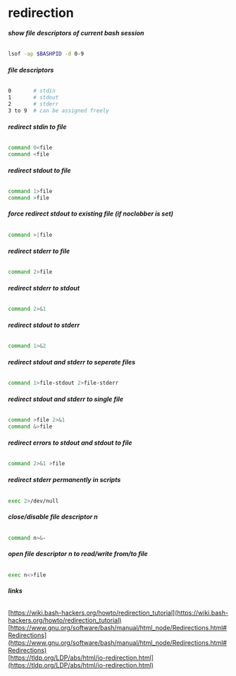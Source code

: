# redirection

###### __show file descriptors of current bash session__
```bash
lsof -ap $BASHPID -d 0-9
```

###### __file descriptors__
```bash
0		# stdin  
1		# stdout  
2		# stderr  
3 to 9 	# can be assigned freely
```

###### __redirect stdin to file__
```bash
command 0<file
command <file
```

###### __redirect stdout to file__
```bash
command 1>file
command >file
```

###### __force redirect stdout to existing file (if noclobber is set)__
```bash
command >|file
```

###### __redirect stderr to file__
```bash
command 2>file
```

###### __redirect stderr to stdout__
```bash
command 2>&1
```

###### __redirect stdout to stderr__
```bash
command 1>&2
```

###### __redirect stdout and stderr to seperate files__
```bash
command 1>file-stdout 2>file-stderr
```

###### __redirect stdout and stderr to single file__
```bash
command >file 2>&1
command &>file
```

###### __redirect errors to stdout and stdout to file__
```bash
command 2>&1 >file
```

###### __redirect stderr permanently in scripts__
```bash
exec 2>/dev/null
```

###### __close/disable file descriptor n__
```bash
command n>&-
```

###### __open file descriptor n to read/write from/to file__
```bash
exec n<>file
```

###### __links__
[https://wiki.bash-hackers.org/howto/redirection_tutorial](https://wiki.bash-hackers.org/howto/redirection_tutorial)  
[https://www.gnu.org/software/bash/manual/html_node/Redirections.html#Redirections](https://www.gnu.org/software/bash/manual/html_node/Redirections.html#Redirections)  
[https://tldp.org/LDP/abs/html/io-redirection.html](https://tldp.org/LDP/abs/html/io-redirection.html)

